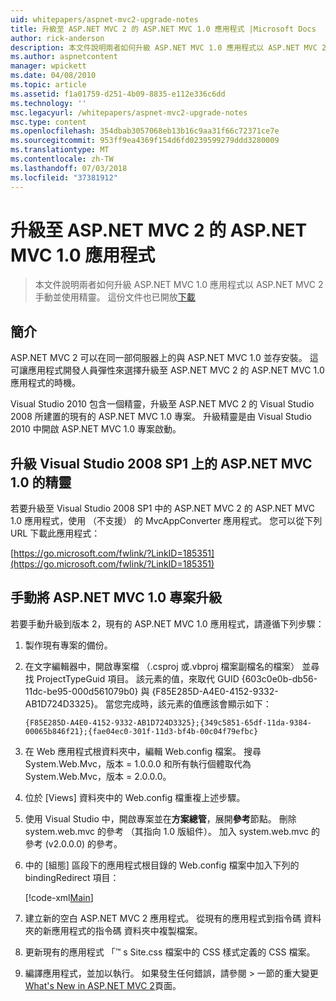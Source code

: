 ```yaml
---
uid: whitepapers/aspnet-mvc2-upgrade-notes
title: 升級至 ASP.NET MVC 2 的 ASP.NET MVC 1.0 應用程式 |Microsoft Docs
author: rick-anderson
description: 本文件說明兩者如何升級 ASP.NET MVC 1.0 應用程式以 ASP.NET MVC 2 手動並使用精靈。 這份文件也適用於 d...
ms.author: aspnetcontent
manager: wpickett
ms.date: 04/08/2010
ms.topic: article
ms.assetid: f1a01759-d251-4b09-8835-e112e336c6dd
ms.technology: ''
msc.legacyurl: /whitepapers/aspnet-mvc2-upgrade-notes
msc.type: content
ms.openlocfilehash: 354dbab3057068eb13b16c9aa31f66c72371ce7e
ms.sourcegitcommit: 953ff9ea4369f154d6fd0239599279ddd3280009
ms.translationtype: MT
ms.contentlocale: zh-TW
ms.lasthandoff: 07/03/2018
ms.locfileid: "37381912"
---
```

<a name="upgrading-an-aspnet-mvc-10-application-to-aspnet-mvc-2"></a>升級至 ASP.NET MVC 2 的 ASP.NET MVC 1.0 應用程式
====================
> 本文件說明兩者如何升級 ASP.NET MVC 1.0 應用程式以 ASP.NET MVC 2 手動並使用精靈。 這份文件也已開放[下載](https://download.microsoft.com/download/F/1/6/F16F9AF9-8EF4-4845-BC97-639791D5699C/MVC2-Upgrade-Notes.pdf)


## <a name="introduction"></a>簡介

ASP.NET MVC 2 可以在同一部伺服器上的與 ASP.NET MVC 1.0 並存安裝。 這可讓應用程式開發人員彈性來選擇升級至 ASP.NET MVC 2 的 ASP.NET MVC 1.0 應用程式的時機。

Visual Studio 2010 包含一個精靈，升級至 ASP.NET MVC 2 的 Visual Studio 2008 所建置的現有的 ASP.NET MVC 1.0 專案。 升級精靈是由 Visual Studio 2010 中開啟 ASP.NET MVC 1.0 專案啟動。

## <a name="upgrade-wizard-for-aspnet-mvc-10-on-visual-studio-2008-sp1"></a>升級 Visual Studio 2008 SP1 上的 ASP.NET MVC 1.0 的精靈

若要升級至 Visual Studio 2008 SP1 中的 ASP.NET MVC 2 的 ASP.NET MVC 1.0 應用程式，使用 （不支援） 的 MvcAppConverter 應用程式。 您可以從下列 URL 下載此應用程式：

[https://go.microsoft.com/fwlink/?LinkID=185351](https://go.microsoft.com/fwlink/?LinkID=185351)

## <a name="manually-upgrading-an-aspnet-mvc-10-project"></a>手動將 ASP.NET MVC 1.0 專案升級

若要手動升級到版本 2，現有的 ASP.NET MVC 1.0 應用程式，請遵循下列步驟：

1. 製作現有專案的備份。
2. 在文字編輯器中，開啟專案檔 （.csproj 或.vbproj 檔案副檔名的檔案） 並尋找 ProjectTypeGuid 項目。 該元素的值，來取代 GUID {603c0e0b-db56-11dc-be95-000d561079b0} 與 {F85E285D-A4E0-4152-9332-AB1D724D3325}。 當您完成時，該元素的值應該會顯示如下： 

    `{F85E285D-A4E0-4152-9332-AB1D724D3325};{349c5851-65df-11da-9384-00065b846f21};{fae04ec0-301f-11d3-bf4b-00c04f79efbc}`
3. 在 Web 應用程式根資料夾中，編輯 Web.config 檔案。 搜尋 System.Web.Mvc，版本 = 1.0.0.0 和所有執行個體取代為 System.Web.Mvc，版本 = 2.0.0.0。
4. 位於 [Views] 資料夾中的 Web.config 檔重複上述步驟。
5. 使用 Visual Studio 中，開啟專案並在**方案總管**，展開**參考**節點。 刪除 system.web.mvc 的參考 （其指向 1.0 版組件）。 加入 system.web.mvc 的參考 (v2.0.0.0) 的參考。
6. 中的 [組態] 區段下的應用程式根目錄的 Web.config 檔案中加入下列的 bindingRedirect 項目：   

    [!code-xml[Main](aspnet-mvc2-upgrade-notes/samples/sample1.xml)]
7. 建立新的空白 ASP.NET MVC 2 應用程式。 從現有的應用程式到指令碼 資料夾的新應用程式的指令碼 資料夾中複製檔案。
8. 更新現有的應用程式 「™ s Site.css 檔案中的 CSS 樣式定義的 CSS 檔案。
9. 編譯應用程式，並加以執行。 如果發生任何錯誤，請參閱 > 一節的重大變更[What's New in ASP.NET MVC 2](https://go.microsoft.com/fwlink/?LinkID=185038)頁面。
